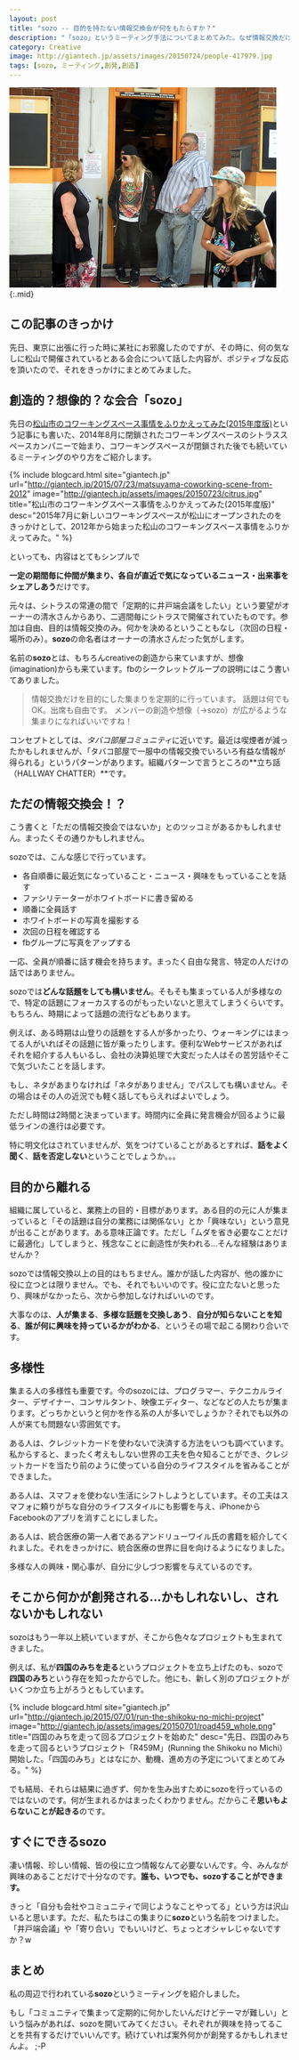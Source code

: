 ```yaml
---
layout: post
title: "sozo -- 目的を持たない情報交換会が何をもたらすか？"
description: "「sozo」というミーティング手法についてまとめてみた。なぜ情報交換だけが目的のsozoが興味深いのかを解説してみる。"
category: Creative
image: http://giantech.jp/assets/images/20150724/people-417979.jpg
tags: [sozo, ミーティング,創発,創造]
---
```


![立ち話](/assets/images/20150724/people-417979.jpg "立ち話"){:.mid}

## この記事のきっかけ

先日、東京に出張に行った時に某社にお邪魔したのですが、その時に、何の気なしに松山で開催されているとある会合について話した内容が、ポジティブな反応を頂いたので、それをきっかけにまとめてみました。

## 創造的？想像的？な会合「sozo」

先日の[松山市のコワーキングスペース事情をふりかえってみた(2015年度版)](http://giantech.jp/2015/07/23/matsuyama-coworking-scene-from-2012)という記事にも書いた、2014年8月に閉鎖されたコワーキングスペースのシトラススペースカンパニーで始まり、コワーキングスペースが閉鎖された後でも続いているミーティングのやり方をご紹介します。

{% include blogcard.html site="giantech.jp" url="http://giantech.jp/2015/07/23/matsuyama-coworking-scene-from-2012" image="http://giantech.jp/assets/images/20150723/citrus.jpg" title="松山市のコワーキングスペース事情をふりかえってみた(2015年度版)" desc="2015年7月に新しいコワーキングスペースが松山にオープンされたのをきっかけとして、2012年から始まった松山のコワーキングスペース事情をふりかえってみた。" %}

といっても、内容はとてもシンプルで

**一定の期間毎に仲間が集まり、各自が直近で気になっているニュース・出来事をシェアしあう**だけです。

元々は、シトラスの常連の間で「定期的に井戸端会議をしたい」という要望がオーナーの清水さんからあり、二週間毎にシトラスで開催されていたものです。参加は自由、目的は情報交換のみ。何かを決めるということもなし（次回の日程・場所のみ）。**sozo**の命名者はオーナーの清水さんだった気がします。

名前の**sozo**とは、もちろんcreativeの創造から来ていますが、想像(imagination)からも来ています。fbのシークレットグループの説明にはこう書いてありました。

> 情報交換だけを目的にした集まりを定期的に行っています。
話題は何でもOK。出席も自由です。
メンバーの創造や想像（→sozo）が広がるような集まりになればいいですね！

コンセプトとしては、*タバコ部屋コミュニティ*に近いです。最近は喫煙者が減ったかもしれませんが、「タバコ部屋で一服中の情報交換でいろいろ有益な情報が得られる」というパターンがあります。組織パターンで言うところの**立ち話（HALLWAY CHATTER）**です。

## ただの情報交換会！？

こう書くと「ただの情報交換会ではないか」とのツッコミがあるかもしれません。まったくその通りかもしれません。

sozoでは、こんな感じで行っています。

* 各自順番に最近気になっていること・ニュース・興味をもっていることを話す
* ファシリテーターがホワイトボードに書き留める
* 順番に全員話す
* ホワイトボードの写真を撮影する
* 次回の日程を確認する
* fbグループに写真をアップする

一応、全員が順番に話す機会を持ちます。まったく自由な発言、特定の人だけの話ではありません。

sozoでは**どんな話題をしても構いません**。そもそも集まっている人が多様なので、特定の話題にフォーカスするのがもったいないと思えてしまうくらいです。もちろん、時期によって話題の流行などもあります。

例えば、ある時期は山登りの話題をする人が多かったり、ウォーキングにはまってる人がいればその話題に皆が乗ったりします。便利なWebサービスがあればそれを紹介する人もいるし、会社の決算処理で大変だった人はその苦労話やそこで気づいたことを話します。

もし、ネタがあまりなければ「ネタがありません」でパスしても構いません。その場合はその人の近況でも軽く話してもらえればよいでしょう。

ただし時間は2時間と決まっています。時間内に全員に発言機会が回るように最低ラインの進行は必要です。

特に明文化はされていませんが、気をつけていることがあるとすれば、**話をよく聞く**、**話を否定しない**ということでしょうか。。。

## 目的から離れる

組織に属していると、業務上の目的・目標があります。ある目的の元に人が集まっていると「その話題は自分の業務には関係ない」とか「興味ない」という意見が出ることがあります。ある意味正論です。ただし「ムダを省き必要なことだけに最適化」してしまうと、残念なことに創造性が失われる...そんな経験はありませんか？

sozoでは情報交換以上の目的はもちません。誰かが話した内容が、他の誰かに役に立つとは限りません。でも、それでもいいのです。役に立たないと思ったり、興味がなかったら、次から参加しなければいいのです。

大事なのは、**人が集まる**、**多様な話題を交換しあう**、**自分が知らないことを知る**、**誰が何に興味を持っているかがわかる**、というその場で起こる関わり合いです。

## 多様性

集まる人の多様性も重要です。今のsozoには、プログラマー、テクニカルライター、デザイナー、コンサルタント、映像エディター、などなどの人たちが集まります。どっちかというと何かを作る系の人が多いでしょうか？それでも以外の人が来ても問題ない雰囲気です。

ある人は、クレジットカードを使わないで決済する方法をいつも調べています。私からすると、まったく考えもしない世界の工夫を色々知ることができ、クレジットカードを当たり前のように使っている自分のライフスタイルを省みることができました。

ある人は、スマフォを使わない生活にシフトしようとしています。その工夫はスマフォに頼りがちな自分のライフスタイルにも影響を与え、iPhoneからFacebookのアプリを消すことにしました。

ある人は、統合医療の第一人者であるアンドリューワイル氏の書籍を紹介してくれました。それをきっかけに、統合医療の世界に目を向けるようになりました。

多様な人の興味・関心事が、自分に少しづつ影響を与えているのです。

## そこから何かが創発される…かもしれないし、されないかもしれない

sozoはもう一年以上続いていますが、そこから色々なプロジェクトも生まれてきました。

例えば、私が**四国のみちを走る**というプロジェクトを立ち上げたのも、sozoで**四国のみち**という存在を知ったからでした。他にも、新しく別のプロジェクトがいくつか立ち上がろうともしています。

{% include blogcard.html site="giantech.jp" url="http://giantech.jp/2015/07/01/run-the-shikoku-no-michi-project" image="http://giantech.jp/assets/images/20150701/road459_whole.png" title="四国のみちを走って回るプロジェクトを始めた" desc="先日、四国のみちを走って回るというプロジェクト「R459M」(Running the Shikoku no Michi）開始した。「四国のみち」とはなにか、動機、進め方の予定についてまとめてみる。" %}

でも結局、それらは結果に過ぎず、何かを生み出すためにsozoを行っているのではないのです。何が生まれるかはまったくわかりません。だからこそ**思いもよらないことが起きる**のです。

## すぐにできるsozo

凄い情報、珍しい情報、皆の役に立つ情報なんて必要ないんです。今、みんなが興味のあることだけで十分なのです。**誰も、いつでも、sozoすることができます。**

きっと「自分も会社やコミュニティで同じようなことやってる」という方は沢山いると思います。ただ、私たちはこの集まりに**sozo**という名前をつけました。「井戸端会議」や「寄り合い」でもいいけど、ちょっとオシャレじゃないですか？w

## まとめ

私の周辺で行われている**sozo**というミーティングを紹介しました。

もし「コミュニティで集まって定期的に何かしたいんだけどテーマが難しい」という悩みがあれば、sozoを開いてみてください。それぞれが興味を持ってることを共有するだけでいいんです。続けていれば案外何かが創発するかもしれませんよ。 ;-P
